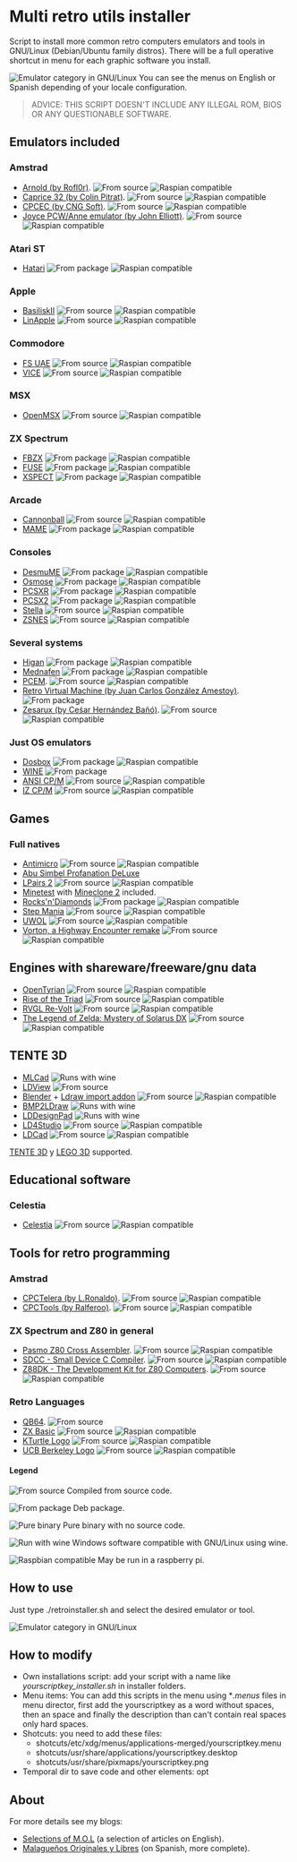 # Multi retro utils installer
Script to install more common retro computers emulators and tools in GNU/Linux (Debian/Ubuntu family distros).
There will be a full operative shortcut in menu for each graphic software you install.

![Emulator category in GNU/Linux](./resources/images/menu.png)
You can see the menus on English or Spanish depending of your locale configuration.



> ADVICE: THIS SCRIPT DOESN'T INCLUDE ANY ILLEGAL ROM, BIOS OR ANY QUESTIONABLE SOFTWARE.



## Emulators included
### Amstrad
- [Arnold (by Rofl0r)](https://github.com/rofl0r/arnold). ![From source](./resources/images/icons/source.png) ![Raspian compatible](./resources/images/icons/raspbian.png)
- [Caprice 32 (by Colin Pitrat)](https://github.com/ColinPitrat/caprice32). ![From source](./resources/images/icons/source.png) ![Raspian compatible](./resources/images/icons/raspbian.png)
- [CPCEC (by CNG Soft)](http://cngsoft.no-ip.org/cpcec.htm). ![From source](./resources/images/icons/source.png) ![Raspian compatible](./resources/images/icons/raspbian.png)
- [Joyce PCW/Anne emulator (by John Elliott)](http://www.seasip.info/Unix/Joyce). ![From source](./resources/images/icons/source.png) ![Raspian compatible](./resources/images/icons/raspbian.png)


### Atari ST
- [Hatari](https://hatari.tuxfamily.org/) ![From package](./resources/images/icons/package.png) ![Raspian compatible](./resources/images/icons/raspbian.png)


### Apple
- [BasiliskII](https://basilisk.cebix.net/) ![From source](./resources/images/icons/source.png) ![Raspian compatible](./resources/images/icons/raspbian.png)
- [LinApple](https://github.com/linappleii/linapple) ![From source](./resources/images/icons/source.png) ![Raspian compatible](./resources/images/icons/raspbian.png)


### Commodore
- [FS UAE](https://fs-uae.net) ![From source](./resources/images/icons/source.png) ![Raspian compatible](./resources/images/icons/raspbian.png)
- [VICE](http://vice-emu.sourceforge.net/) ![From source](./resources/images/icons/source.png) ![Raspian compatible](./resources/images/icons/raspbian.png)


### MSX
- [OpenMSX](https://openmsx.org/) ![From source](./resources/images/icons/source.png) ![Raspian compatible](./resources/images/icons/raspbian.png)


### ZX Spectrum
- [FBZX](https://rastersoft.com/programas/fbzx.html) ![From package](./resources/images/icons/package.png) ![Raspian compatible](./resources/images/icons/raspbian.png)
- [FUSE](http://fuse-emulator.sourceforge.net/) ![From package](./resources/images/icons/package.png) ![Raspian compatible](./resources/images/icons/raspbian.png)
- [XSPECT](https://github.com/radekp/spectemu/blob/master/README) ![From package](./resources/images/icons/package.png) ![Raspian compatible](./resources/images/icons/raspbian.png)


### Arcade
- [Cannonball](https://github.com/djyt/cannonball) ![From source](./resources/images/icons/source.png) ![Raspian compatible](./resources/images/icons/raspbian.png)
- [MAME](https://mame.net) ![From package](./resources/images/icons/package.png) ![Raspian compatible](./resources/images/icons/raspbian.png)


### Consoles
- [DesmuME](http://desmume.org/) ![From package](./resources/images/icons/package.png) ![Raspian compatible](./resources/images/icons/raspbian.png)
- [Osmose](https://segaretro.org/Osmose) ![From package](./resources/images/icons/package.png) ![Raspian compatible](./resources/images/icons/raspbian.png)
- [PCSXR](https://github.com/iCatButler/pcsxr) ![From package](./resources/images/icons/package.png) ![Raspian compatible](./resources/images/icons/raspbian.png)
- [PCSX2](https://pcsx2.net/) ![From package](./resources/images/icons/package.png) ![Raspian compatible](./resources/images/icons/raspbian.png)
- [Stella](https://stella-emu.github.io/) ![From source](./resources/images/icons/source.png) ![Raspian compatible](./resources/images/icons/raspbian.png)
- [ZSNES](http://www.zsnes.com/) ![From source](./resources/images/icons/source.png) ![Raspian compatible](./resources/images/icons/raspbian.png)


### Several systems
- [Higan](https://byuu.org/higan/) ![From package](./resources/images/icons/package.png) ![Raspian compatible](./resources/images/icons/raspbian.png)
- [Mednafen](https://mednafen.github.io/) ![From package](./resources/images/icons/package.png) ![Raspian compatible](./resources/images/icons/raspbian.png)
- [PCEM](https://pcem-emulator.co.uk). ![From source](./resources/images/icons/source.png) ![Raspian compatible](./resources/images/icons/raspbian.png)
- [Retro Virtual Machine (by Juan Carlos González Amestoy)](https://www.retrovirtualmachine.org/). ![From package](./resources/images/icons/package.png)
- [Zesarux (by Ceśar Hernández Bañó)](https://github.com/chernandezba/zesarux). ![From source](./resources/images/icons/source.png) ![Raspian compatible](./resources/images/icons/raspbian.png)


### Just OS emulators
- [Dosbox](https://www.dosbox.com/) ![From package](./resources/images/icons/package.png) ![Raspian compatible](./resources/images/icons/raspbian.png)
- [WINE](https://www.winehq.org/) ![From package](./resources/images/icons/package.png)
- [ANSI CP/M](https://github.com/z88dk/cpm) ![From source](./resources/images/icons/source.png) ![Raspian compatible](./resources/images/icons/raspbian.png)
- [IZ CP/M](https://github.com/ivanizag/iz-cpm) ![From source](./resources/images/icons/source.png) ![Raspian compatible](./resources/images/icons/raspbian.png)



## Games
### Full natives
- [Antimicro](https://github.com/AntiMicro/antimicro) ![From source](./resources/images/icons/source.png) ![Raspian compatible](./resources/images/icons/raspbian.png)
- [Abu Simbel Profanation DeLuxe](https://computeremuzone.com/ficha/598/)
- [LPairs 2](http://lgames.sourceforge.net/LPairs/) ![From source](./resources/images/icons/source.png) ![Raspian compatible](./resources/images/icons/raspbian.png)
- [Minetest](https://www.minetest.net/) with [Mineclone 2](https://malagaoriginal.blogspot.com/2019/03/minetest-con-mineclone-2-en-gnulinux-y.html) included.
- [Rocks'n'Diamonds](https://www.artsoft.org/rocksndiamonds/) ![From package](./resources/images/icons/package.png) ![Raspian compatible](./resources/images/icons/raspbian.png)
- [Step Mania](https://www.stepmania.com/) ![From source](./resources/images/icons/source.png) ![Raspian compatible](./resources/images/icons/raspbian.png)
- [UWOL](https://www.mojontwins.com/juegos_mojonos/uwol-quest-for-money/) ![From source](./resources/images/icons/source.png) ![Raspian compatible](./resources/images/icons/raspbian.png)
- [Vorton, a Highway Encounter remake](https://github.com/zerojay/vorton) ![From source](./resources/images/icons/source.png) ![Raspian compatible](./resources/images/icons/raspbian.png)


## Engines with shareware/freeware/gnu data
- [OpenTyrian](https://github.com/opentyrian/opentyrian) ![From source](./resources/images/icons/source.png) ![Raspian compatible](./resources/images/icons/raspbian.png)
- [Rise of the Triad](https://icculus.org/rott) ![From source](./resources/images/icons/source.png) ![Raspian compatible](./resources/images/icons/raspbian.png)
- [RVGL Re-Volt](https://rvgl.re-volt.io/) ![From source](./resources/images/icons/source.png) ![Raspian compatible](./resources/images/icons/raspbian.png)
- [The Legend of Zelda: Mystery of Solarus DX](https://www.solarus-games.org/en/games/the-legend-of-zelda-mystery-of-solarus-dx) ![From source](./resources/images/icons/source.png) ![Raspian compatible](./resources/images/icons/raspbian.png)


## TENTE 3D
- [MLCad](http://mlcad.lm-software.com/) ![Runs with wine](./resources/images/icons/wine.png)
- [LDView](http://ldview.sourceforge.net/) ![From source](./resources/images/icons/source.png)
- [Blender](http://www.blender.org) + [Ldraw import addon](https://github.com/TobyLobster/ImportLDraw/releases) ![From source](./resources/images/icons/source.png) ![Raspian compatible](./resources/images/icons/raspbian.png)
- [BMP2LDraw](https://www.dropbox.com/s/a82giwfiof15ld5/bmp2ldraw.zip?dl=1) ![Runs with wine](./resources/images/icons/wine.png)
- [LDDesignPad](https://sourceforge.net/projects/lddp) ![Runs with wine](./resources/images/icons/wine.png)
- [LD4Studio](http://www.ld4dstudio.nl) ![From source](./resources/images/icons/source.png) ![Raspian compatible](./resources/images/icons/raspbian.png)
- [LDCad](http://www.melkert.net/LDCad) ![From source](./resources/images/icons/source.png) ![Raspian compatible](./resources/images/icons/raspbian.png)

[TENTE 3D](https://www.dropbox.com/s/irba95qphdxtiq7/LDrawTente_Ultima.zip?dl=0) y [LEGO 3D](http://www.ldraw.org) supported.



## Educational software
### Celestia
- [Celestia](https://celestia.es/) ![From source](./resources/images/icons/source.png) ![Raspian compatible](./resources/images/icons/raspbian.png)



## Tools for retro programming
### Amstrad
- [CPCTelera (by L.Ronaldo)](https://github.com/lronaldo/cpctelera). ![From source](./resources/images/icons/source.png) ![Raspian compatible](./resources/images/icons/raspbian.png)
- [CPCTools (by Ralferoo)](https://github.com/ralferoo/cpctools). ![From source](./resources/images/icons/source.png) ![Raspian compatible](./resources/images/icons/raspbian.png)

### ZX Spectrum and Z80 in general
- [Pasmo Z80 Cross Assembler](http://pasmo.speccy.org/). ![From source](./resources/images/icons/source.png) ![Raspian compatible](./resources/images/icons/raspbian.png)
- [SDCC - Small Device C Compiler](http://sdcc.sourceforge.net/). ![From source](./resources/images/icons/source.png) ![Raspian compatible](./resources/images/icons/raspbian.png)
- [Z88DK - The Development Kit for Z80 Computers](https://github.com/z88dk/z88dk). ![From source](./resources/images/icons/source.png) ![Raspian compatible](./resources/images/icons/raspbian.png)

### Retro Languages
- [QB64](http://www.qb64.net/). ![From source](./resources/images/icons/source.png)
- [ZX Basic](https://zxbasic.readthedocs.io) ![From source](./resources/images/icons/source.png) ![Raspian compatible](./resources/images/icons/raspbian.png)
- [KTurtle Logo](https://edu.kde.org/kturtle/) ![From source](./resources/images/icons/source.png) ![Raspian compatible](./resources/images/icons/raspbian.png)
- [UCB Berkeley Logo](https://people.eecs.berkeley.edu/~bh/logo.html) ![From source](./resources/images/icons/source.png) ![Raspian compatible](./resources/images/icons/raspbian.png)

#### Legend
![From source](./resources/images/icons/source.png) Compiled from source code.

![From package](./resources/images/icons/package.png) Deb package.

![Pure binary](./resources/images/icons/binary.png) Pure binary with no source code.

![Run with wine](./resources/images/icons/wine.png) Windows software compatible with GNU/Linux using wine.

![Raspbian compatible](./resources/images/icons/raspbian.png) May be run in a raspberry pi.



## How to use
Just type ./retroinstaller.sh and select the desired emulator or tool.

![Emulator category in GNU/Linux](./resources/images/mainmenu.png)



## How to modify
* Own installations script: add your script with a name like *yourscriptkey_installer.sh* in installer folders.
* Menu items: You can add this scripts in the menu using **.menus* files in menu director, first add the yourscriptkey as a word  without spaces, then an space and finally the description than can't contain real spaces only hard spaces.
* Shotcuts: you need to add these files:
   * shotcuts/etc/xdg/menus/applications-merged/yourscriptkey.menu
   * shotcuts/usr/share/applications/yourscriptkey.desktop
   * shotcuts/usr/share/pixmaps/yourscriptkey.png
* Temporal dir to save code and other elements: opt



## About
For more details see my blogs:

- [Selections of M.O.L](https://malagaoriginalenglish.blogspot.com/) (a selection of articles on English).
- [Malagueños Originales y Libres](https://malagaoriginal.blogspot.com) (on Spanish, more complete).

